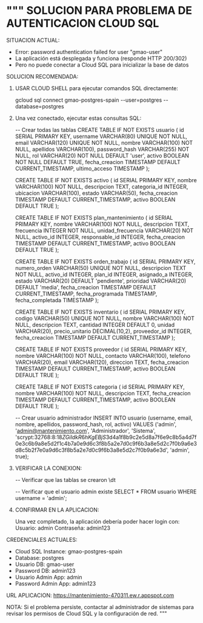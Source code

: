 """
SOLUCION PARA PROBLEMA DE AUTENTICACION CLOUD SQL
=================================================

SITUACION ACTUAL:

- Error: password authentication failed for user "gmao-user"
- La aplicación está desplegada y funciona (responde HTTP 200/302)
- Pero no puede conectar a Cloud SQL para inicializar la base de datos

SOLUCION RECOMENDADA:

1. USAR CLOUD SHELL para ejecutar comandos SQL directamente:

   gcloud sql connect gmao-postgres-spain --user=postgres --database=postgres

2. Una vez conectado, ejecutar estas consultas SQL:

   -- Crear todas las tablas
   CREATE TABLE IF NOT EXISTS usuario (
   id SERIAL PRIMARY KEY,
   username VARCHAR(80) UNIQUE NOT NULL,
   email VARCHAR(120) UNIQUE NOT NULL,
   nombre VARCHAR(100) NOT NULL,
   apellidos VARCHAR(100),
   password_hash VARCHAR(255) NOT NULL,
   rol VARCHAR(20) NOT NULL DEFAULT 'user',
   activo BOOLEAN NOT NULL DEFAULT TRUE,
   fecha_creacion TIMESTAMP DEFAULT CURRENT_TIMESTAMP,
   ultimo_acceso TIMESTAMP
   );

   CREATE TABLE IF NOT EXISTS activo (
   id SERIAL PRIMARY KEY,
   nombre VARCHAR(100) NOT NULL,
   descripcion TEXT,
   categoria_id INTEGER,
   ubicacion VARCHAR(100),
   estado VARCHAR(50),
   fecha_creacion TIMESTAMP DEFAULT CURRENT_TIMESTAMP,
   activo BOOLEAN DEFAULT TRUE
   );

   CREATE TABLE IF NOT EXISTS plan_mantenimiento (
   id SERIAL PRIMARY KEY,
   nombre VARCHAR(100) NOT NULL,
   descripcion TEXT,
   frecuencia INTEGER NOT NULL,
   unidad_frecuencia VARCHAR(20) NOT NULL,
   activo_id INTEGER,
   responsable_id INTEGER,
   fecha_creacion TIMESTAMP DEFAULT CURRENT_TIMESTAMP,
   activo BOOLEAN DEFAULT TRUE
   );

   CREATE TABLE IF NOT EXISTS orden_trabajo (
   id SERIAL PRIMARY KEY,
   numero_orden VARCHAR(50) UNIQUE NOT NULL,
   descripcion TEXT NOT NULL,
   activo_id INTEGER,
   plan_id INTEGER,
   asignado_a INTEGER,
   estado VARCHAR(20) DEFAULT 'pendiente',
   prioridad VARCHAR(20) DEFAULT 'media',
   fecha_creacion TIMESTAMP DEFAULT CURRENT_TIMESTAMP,
   fecha_programada TIMESTAMP,
   fecha_completada TIMESTAMP
   );

   CREATE TABLE IF NOT EXISTS inventario (
   id SERIAL PRIMARY KEY,
   codigo VARCHAR(50) UNIQUE NOT NULL,
   nombre VARCHAR(100) NOT NULL,
   descripcion TEXT,
   cantidad INTEGER DEFAULT 0,
   unidad VARCHAR(20),
   precio_unitario DECIMAL(10,2),
   proveedor_id INTEGER,
   fecha_creacion TIMESTAMP DEFAULT CURRENT_TIMESTAMP
   );

   CREATE TABLE IF NOT EXISTS proveedor (
   id SERIAL PRIMARY KEY,
   nombre VARCHAR(100) NOT NULL,
   contacto VARCHAR(100),
   telefono VARCHAR(20),
   email VARCHAR(120),
   direccion TEXT,
   fecha_creacion TIMESTAMP DEFAULT CURRENT_TIMESTAMP,
   activo BOOLEAN DEFAULT TRUE
   );

   CREATE TABLE IF NOT EXISTS categoria (
   id SERIAL PRIMARY KEY,
   nombre VARCHAR(100) NOT NULL,
   descripcion TEXT,
   fecha_creacion TIMESTAMP DEFAULT CURRENT_TIMESTAMP,
   activo BOOLEAN DEFAULT TRUE
   );

   -- Crear usuario administrador
   INSERT INTO usuario (username, email, nombre, apellidos, password_hash, rol, activo)
   VALUES ('admin', 'admin@mantenimiento.com', 'Administrador', 'Sistema',
   'scrypt:32768:8:1$8ZGiIdkR6hKgEBjS$3d4a1f8b9c2e5d8a7f6e9c8b5a4d7f0e3c6b9a8e5d2f1c4b7a0e9d6c3f8b5a2e7d0c9f6b3a8e5d2c7f0b9a6e3d8c5b2f7e0a9d6c3f8b5a2e7d0c9f6b3a8e5d2c7f0b9a6e3d',
   'admin', true);

3. VERIFICAR LA CONEXION:

   -- Verificar que las tablas se crearon
   \dt

   -- Verificar que el usuario admin existe
   SELECT * FROM usuario WHERE username = 'admin';

4. CONFIRMAR EN LA APLICACION:

   Una vez completado, la aplicación debería poder hacer login con:
   Usuario: admin
   Contraseña: admin123

CREDENCIALES ACTUALES:

- Cloud SQL Instance: gmao-postgres-spain
- Database: postgres
- Usuario DB: gmao-user
- Password DB: admin123
- Usuario Admin App: admin
- Password Admin App: admin123

URL APLICACION: https://mantenimiento-470311.ew.r.appspot.com

NOTA: Si el problema persiste, contactar al administrador de sistemas
para revisar los permisos de Cloud SQL y la configuración de red.
"""
